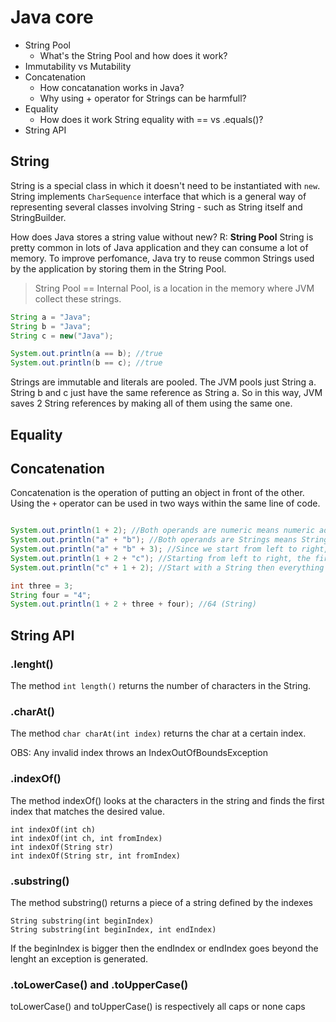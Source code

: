# Java core

* String Pool
    * What's the String Pool and how does it work?
* Immutability vs Mutability
* Concatenation
    * How concatanation works in Java?
    * Why using + operator for Strings can be harmfull?
* Equality
    * How does it work String equality with == vs .equals()?
* String API


## String

String is a special class in which it doesn't need to be instantiated with `new`. String implements `CharSequence` interface that which is a general way of representing several classes involving String - such as String itself and StringBuilder.

How does Java stores a string value without new? R: **String Pool**
String is pretty common in lots of Java application and they can consume a lot of memory. To improve perfomance, Java try to reuse common Strings used by the application by storing them in the String Pool.

> String Pool == Internal Pool, is a location in the memory where JVM collect these strings.


```java
String a = "Java";
String b = "Java";
String c = new("Java");

System.out.println(a == b); //true
System.out.println(b == c); //true
```

Strings are immutable and literals are pooled. The JVM pools just String a. String b and c just have the same reference as String a. So in this way, JVM saves 2 String references by making all of them using the same one.


## Equality

## Concatenation

Concatenation is the operation of putting an object in front of the other. Using the `+` operator can be used in two ways within the same line of code.

```java

System.out.println(1 + 2); //Both operands are numeric means numeric addition -> 3
System.out.println("a" + "b"); //Both operands are Strings means String concatenation -> ab
System.out.println("a" + "b" + 3); //Since we start from left to right, here means a string as result -> ab3
System.out.println(1 + 2 + "c"); //Starting from left to right, the first operation is a numeric one. But there's a third string operand -> 3c
System.out.println("c" + 1 + 2); //Start with a String then everything else will be treated as string: c1 and after c12 -> c12

int three = 3;
String four = "4"; 
System.out.println(1 + 2 + three + four); //64 (String)
```

## String API

### .lenght()
The method `int length()` returns the number of characters in the String.

### .charAt()
The method `char charAt(int index)` returns the char at a certain index.

OBS: Any invalid index throws an IndexOutOfBoundsException

### .indexOf()

The method indexOf() looks at the characters in the string and finds
the first index that matches the desired value.

    int indexOf(int ch)
    int indexOf(int ch, int fromIndex)
    int indexOf(String str)
    int indexOf(String str, int fromIndex)
    
### .substring()
The method substring() returns a piece of a string defined by the indexes

    String substring(int beginIndex)
    String substring(int beginIndex, int endIndex)
    
If the beginIndex is bigger then the endIndex or endIndex goes beyond the lenght 
an exception is generated.

### .toLowerCase() and .toUpperCase()

toLowerCase() and toUpperCase() is respectively all caps or none caps

